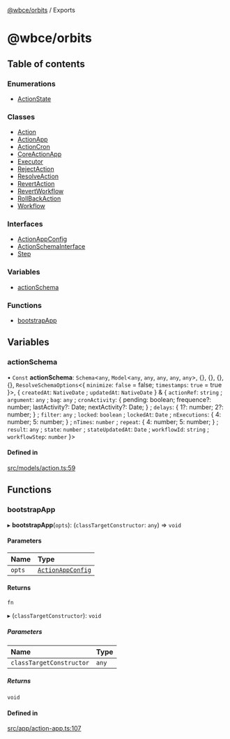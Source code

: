 [@wbce/orbits](README.md) / Exports

# @wbce/orbits

## Table of contents

### Enumerations

- [ActionState](enums/ActionState.md)

### Classes

- [Action](classes/Action.md)
- [ActionApp](classes/ActionApp.md)
- [ActionCron](classes/ActionCron.md)
- [CoreActionApp](classes/CoreActionApp.md)
- [Executor](classes/Executor.md)
- [RejectAction](classes/RejectAction.md)
- [ResolveAction](classes/ResolveAction.md)
- [RevertAction](classes/RevertAction.md)
- [RevertWorkflow](classes/RevertWorkflow.md)
- [RollBackAction](classes/RollBackAction.md)
- [Workflow](classes/Workflow.md)

### Interfaces

- [ActionAppConfig](interfaces/ActionAppConfig.md)
- [ActionSchemaInterface](interfaces/ActionSchemaInterface.md)
- [Step](interfaces/Step.md)

### Variables

- [actionSchema](modules.md#actionschema)

### Functions

- [bootstrapApp](modules.md#bootstrapapp)

## Variables

### actionSchema

• `Const` **actionSchema**: `Schema`<`any`, `Model`<`any`, `any`, `any`, `any`, `any`\>, {}, {}, {}, {}, `ResolveSchemaOptions`<{ `minimize`: ``false`` = false; `timestamps`: ``true`` = true }\>, { `createdAt`: `NativeDate` ; `updatedAt`: `NativeDate`  } & { `actionRef`: `string` ; `argument`: `any` ; `bag`: `any` ; `cronActivity`: { pending: boolean; frequence?: number; lastActivity?: Date; nextActivity?: Date; } ; `delays`: { 1?: number; 2?: number; } ; `filter`: `any` ; `locked`: `boolean` ; `lockedAt`: `Date` ; `nExecutions`: { 4: number; 5: number; } ; `nTimes`: `number` ; `repeat`: { 4: number; 5: number; } ; `result`: `any` ; `state`: `number` ; `stateUpdatedAt`: `Date` ; `workflowId`: `string` ; `workflowStep`: `number`  }\>

#### Defined in

[src/models/action.ts:59](https://gitlab.com/webcapsule/actions/-/blob/5d56f22/src/core/actions/src/models/action.ts#L59)

## Functions

### bootstrapApp

▸ **bootstrapApp**(`opts`): (`classTargetConstructor`: `any`) => `void`

#### Parameters

| Name | Type |
| :------ | :------ |
| `opts` | [`ActionAppConfig`](interfaces/ActionAppConfig.md) |

#### Returns

`fn`

▸ (`classTargetConstructor`): `void`

##### Parameters

| Name | Type |
| :------ | :------ |
| `classTargetConstructor` | `any` |

##### Returns

`void`

#### Defined in

[src/app/action-app.ts:107](https://gitlab.com/webcapsule/actions/-/blob/5d56f22/src/core/actions/src/app/action-app.ts#L107)
